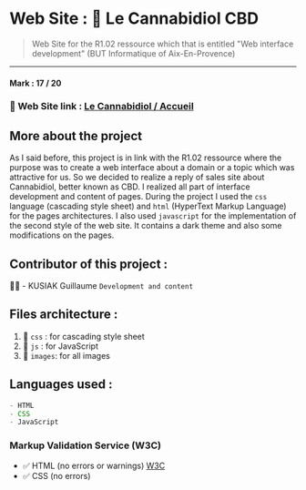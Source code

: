 # Web Site : 🌿 Le Cannabidiol CBD
> Web Site for the R1.02 ressource which that is entitled "Web interface development" (BUT Informatique of Aix-En-Provence)
---
#### Mark : 17 / 20

### 🔗 Web Site link : [Le Cannabidiol / Accueil](https://guillaumekusiak.github.io/Le-cannabidiol-CBD/)

## More about the project
As I said before, this project is in link with the R1.02 ressource where the purpose was to create a web interface about a domain or a topic which was attractive for us. So we decided to realize a reply of sales site about Cannabidiol, better known as CBD. I realized all part of interface development and content of pages. During the project I used the `css` language (cascading style sheet) and `html` (HyperText Markup Language) for the pages architectures. I also used `javascript` for the implementation of the second style of the web site. It contains a dark theme and also some modifications on the pages.

## Contributor of this project :
 👨‍🎓 - KUSIAK Guillaume `Development and content`

## Files architecture :
1. 📁 `css` : for cascading style sheet
2. 📁 `js` : for JavaScript
3. 📁 `images`: for all images

##  Languages used :
```javascript
- HTML
- CSS
- JavaScript
```
### Markup Validation Service (W3C)
- ✅ HTML (no errors or warnings)
[W3C](https://validator.w3.org/nu/?showsource=yes&showoutline=yes&showimagereport=yes&doc=https%3A%2F%2Fgui-univ.github.io%2FLe-cannabidiol-CBD%2F)
- ✅ CSS (no errors)
